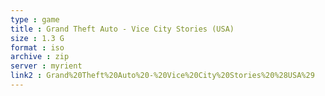 ```yaml
---
type : game
title : Grand Theft Auto - Vice City Stories (USA)
size : 1.3 G
format : iso
archive : zip
server : myrient
link2 : Grand%20Theft%20Auto%20-%20Vice%20City%20Stories%20%28USA%29
---
```


